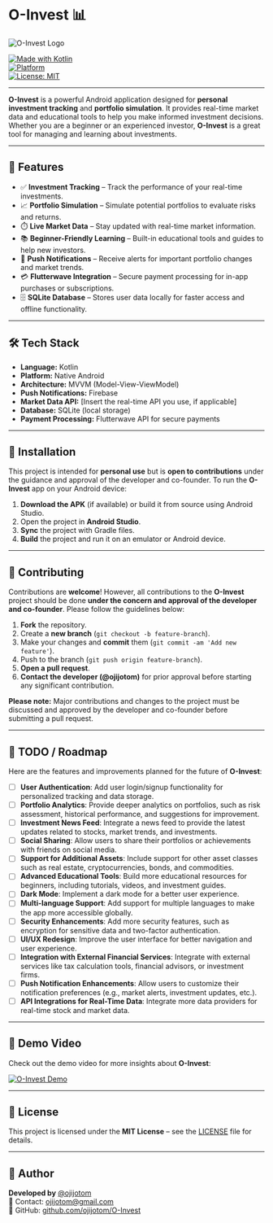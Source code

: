 # O-Invest 📊  
![O-Invest Logo](https://github.com/ojijotom/O-Invest/raw/main/logo.png)  <!-- Logo image from GitHub -->

[![Made with Kotlin](https://img.shields.io/badge/Made%20with-Kotlin-7f52ff?style=for-the-badge&logo=kotlin)](https://kotlinlang.org/)  
[![Platform](https://img.shields.io/badge/Platform-Android-green?style=for-the-badge&logo=android)]()  
[![License: MIT](https://img.shields.io/badge/License-MIT-yellow?style=for-the-badge)](LICENSE)

---

**O-Invest** is a powerful Android application designed for **personal investment tracking** and **portfolio simulation**. It provides real-time market data and educational tools to help you make informed investment decisions. Whether you are a beginner or an experienced investor, **O-Invest** is a great tool for managing and learning about investments.

---

## 🚀 Features

- ✅ **Investment Tracking** – Track the performance of your real-time investments.
- 📈 **Portfolio Simulation** – Simulate potential portfolios to evaluate risks and returns.
- ⏱️ **Live Market Data** – Stay updated with real-time market information.
- 📚 **Beginner-Friendly Learning** – Built-in educational tools and guides to help new investors.
- 🔔 **Push Notifications** – Receive alerts for important portfolio changes and market trends.
- 💳 **Flutterwave Integration** – Secure payment processing for in-app purchases or subscriptions.
- 🗄️ **SQLite Database** – Stores user data locally for faster access and offline functionality.

---

## 🛠 Tech Stack

- **Language:** Kotlin  
- **Platform:** Native Android  
- **Architecture:** MVVM (Model-View-ViewModel)  
- **Push Notifications:** Firebase  
- **Market Data API:** [Insert the real-time API you use, if applicable]  
- **Database:** SQLite (local storage)  
- **Payment Processing:** Flutterwave API for secure payments  

---

## 📲 Installation

This project is intended for **personal use** but is **open to contributions** under the guidance and approval of the developer and co-founder. To run the **O-Invest** app on your Android device:

1. **Download the APK** (if available) or build it from source using Android Studio.
2. Open the project in **Android Studio**.
3. **Sync** the project with Gradle files.
4. **Build** the project and run it on an emulator or Android device.

---

## 🤝 Contributing

Contributions are **welcome**! However, all contributions to the **O-Invest** project should be done **under the concern and approval of the developer and co-founder**. Please follow the guidelines below:

1. **Fork** the repository.
2. Create a **new branch** (`git checkout -b feature-branch`).
3. Make your changes and **commit** them (`git commit -am 'Add new feature'`).
4. Push to the branch (`git push origin feature-branch`).
5. **Open a pull request**.
6. **Contact the developer (@ojijotom)** for prior approval before starting any significant contribution.

**Please note:** Major contributions and changes to the project must be discussed and approved by the developer and co-founder before submitting a pull request.

---

## 🔧 TODO / Roadmap

Here are the features and improvements planned for the future of **O-Invest**:

- [ ] **User Authentication**: Add user login/signup functionality for personalized tracking and data storage.
- [ ] **Portfolio Analytics**: Provide deeper analytics on portfolios, such as risk assessment, historical performance, and suggestions for improvement.
- [ ] **Investment News Feed**: Integrate a news feed to provide the latest updates related to stocks, market trends, and investments.
- [ ] **Social Sharing**: Allow users to share their portfolios or achievements with friends on social media.
- [ ] **Support for Additional Assets**: Include support for other asset classes such as real estate, cryptocurrencies, bonds, and commodities.
- [ ] **Advanced Educational Tools**: Build more educational resources for beginners, including tutorials, videos, and investment guides.
- [ ] **Dark Mode**: Implement a dark mode for a better user experience.
- [ ] **Multi-language Support**: Add support for multiple languages to make the app more accessible globally.
- [ ] **Security Enhancements**: Add more security features, such as encryption for sensitive data and two-factor authentication.
- [ ] **UI/UX Redesign**: Improve the user interface for better navigation and user experience.
- [ ] **Integration with External Financial Services**: Integrate with external services like tax calculation tools, financial advisors, or investment firms.
- [ ] **Push Notification Enhancements**: Allow users to customize their notification preferences (e.g., market alerts, investment updates, etc.).
- [ ] **API Integrations for Real-Time Data**: Integrate more data providers for real-time stock and market data.

---

## 🎥 Demo Video

Check out the demo video for more insights about **O-Invest**:

[![O-Invest Demo](https://img.youtube.com/vi/VIDEO_ID/0.jpg)](https://1drv.ms/v/c/943e286eb6452ee1/EbOudHacaSdMrDhQ1-3zrjQBuww6hHsJE5UsDPGKLHOIcw?e=DE4LOC)

---

## 📄 License

This project is licensed under the **MIT License** – see the [LICENSE](LICENSE) file for details.

---

## 👤 Author

**Developed by** [@ojijotom](https://github.com/ojijotom)  
📧 Contact: ojijotom@gmail.com  
🔗 GitHub: [github.com/ojijotom/O-Invest](https://github.com/ojijotom/O-Invest)
